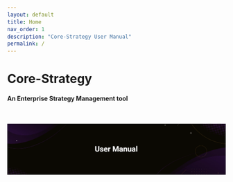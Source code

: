 ```yaml
---
layout: default
title: Home
nav_order: 1
description: "Core-Strategy User Manual"
permalink: /
---
```


# Core-Strategy

#### An Enterprise Strategy Management tool

<br>

[![home](assets/images/homeimage.png)](introduction)
